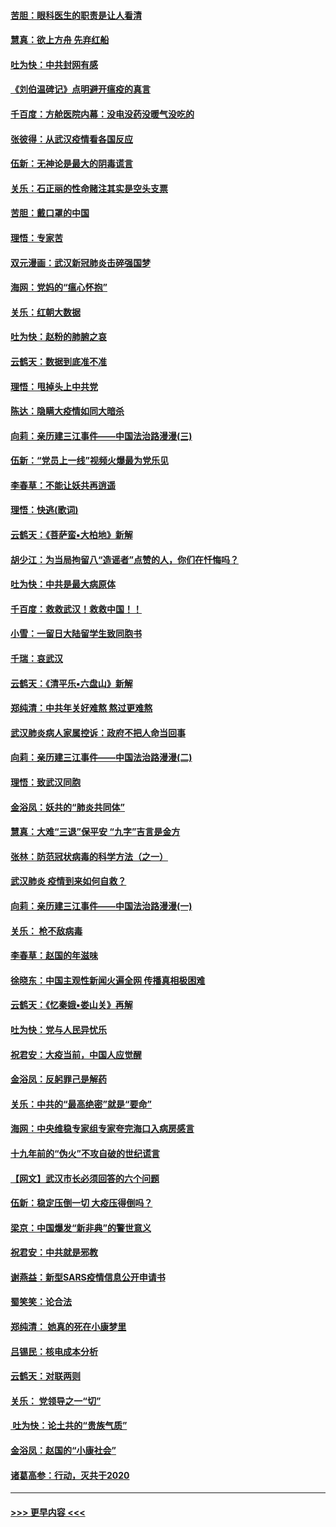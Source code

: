 #### [苦胆：眼科医生的职责是让人看清](../pages/nsc993/n11853840.md?t=02082144) 
#### [慧真：欲上方舟 先弃红船](../pages/nsc993/n11853483.md?t=02082144) 
#### [吐为快：中共封网有感](../pages/nsc993/n11852575.md?t=02082144) 
#### [《刘伯温碑记》点明避开瘟疫的真言](../pages/nsc993/n11852128.md?t=02082144) 
#### [千百度：方舱医院内幕：没电没药没暖气没吃的](../pages/nsc993/n11850211.md?t=02082144) 
#### [张彼得：从武汉疫情看各国反应](../pages/nsc993/n11850102.md?t=02082144) 
#### [伍新：无神论是最大的阴毒谎言](../pages/nsc993/n11846129.md?t=02082144) 
#### [关乐：石正丽的性命赌注其实是空头支票](../pages/nsc993/n11846109.md?t=02082144) 
#### [苦胆：戴口罩的中国](../pages/nsc993/n11845576.md?t=02082144) 
#### [理悟：专家苦](../pages/nsc993/n11845564.md?t=02082144) 
#### [双元漫画：武汉新冠肺炎击碎强国梦](../pages/nsc993/n11843320.md?t=02082144) 
#### [海网：党妈的“瘟心怀抱”](../pages/nsc993/n11840740.md?t=02082144) 
#### [关乐：红朝大数据](../pages/nsc993/n11840675.md?t=02082144) 
#### [吐为快：赵粉的肺腑之哀](../pages/nsc993/n11840618.md?t=02082144) 
#### [云鹤天：数据到底准不准](../pages/nsc993/n11840325.md?t=02082144) 
#### [理悟：甩掉头上中共党](../pages/nsc993/n11838826.md?t=02082144) 
#### [陈达：隐瞒大疫情如同大暗杀](../pages/nsc993/n11838771.md?t=02082144) 
#### [向莉：亲历建三江事件——中国法治路漫漫(三)](../pages/nsc993/n11831825.md?t=02082144) 
#### [伍新：“党员上一线”视频火爆最为党乐见](../pages/nsc993/n11838200.md?t=02082144) 
#### [李春草：不能让妖共再逍遥](../pages/nsc993/n11838102.md?t=02082144) 
#### [理悟：快逃(歌词)](../pages/nsc993/n11838083.md?t=02082144) 
#### [云鹤天：《菩萨蛮▪大柏地》新解](../pages/nsc993/n11838059.md?t=02082144) 
#### [胡少江：为当局拘留八“造谣者”点赞的人，你们在忏悔吗？](../pages/nsc993/n11836801.md?t=02082144) 
#### [吐为快：中共是最大病原体](../pages/nsc993/n11836748.md?t=02082144) 
#### [千百度：救救武汉！救救中国！！](../pages/nsc993/n11836145.md?t=02082144) 
#### [小雪：一留日大陆留学生致同胞书](../pages/nsc993/n11834624.md?t=02082144) 
#### [千瑞：哀武汉](../pages/nsc993/n11833647.md?t=02082144) 
#### [云鹤天：《清平乐▪六盘山》新解](../pages/nsc993/n11833611.md?t=02082144) 
#### [郑纯清：中共年关好难熬 熬过更难熬](../pages/nsc993/n11833489.md?t=02082144) 
#### [武汉肺炎病人家属控诉：政府不把人命当回事](../pages/nsc993/n11833205.md?t=02082144) 
#### [向莉：亲历建三江事件——中国法治路漫漫(二)](../pages/nsc993/n11829102.md?t=02082144) 
#### [理悟：致武汉同胞](../pages/nsc993/n11831522.md?t=02082144) 
#### [金浴凤：妖共的“肺炎共同体”](../pages/nsc993/n11829448.md?t=02082144) 
#### [慧真：大难“三退”保平安 “九字”吉言是金方](../pages/nsc993/n11829501.md?t=02082144) 
#### [张林：防范冠状病毒的科学方法（之一）](../pages/nsc993/n11828618.md?t=02082144) 
#### [武汉肺炎 疫情到来如何自救？](../pages/nsc993/n11827632.md?t=02082144) 
#### [向莉：亲历建三江事件——中国法治路漫漫(一)](../pages/nsc993/n11827190.md?t=02082144) 
#### [关乐： 枪不敌病毒](../pages/nsc993/n11826746.md?t=02082144) 
#### [李春草：赵国的年滋味](../pages/nsc993/n11826321.md?t=02082144) 
#### [徐晓东：中国主观性新闻火遍全网 传播真相极困难](../pages/nsc993/n11826508.md?t=02082144) 
#### [云鹤天：《忆秦娥▪娄山关》再解](../pages/nsc993/n11824682.md?t=02082144) 
#### [吐为快：党与人民异忧乐](../pages/nsc993/n11824660.md?t=02082144) 
#### [祝君安：大疫当前，中国人应觉醒](../pages/nsc993/n11821946.md?t=02082144) 
#### [金浴凤：反躬罪己是解药](../pages/nsc993/n11820280.md?t=02082144) 
#### [关乐：中共的“最高绝密”就是“要命”](../pages/nsc993/n11816946.md?t=02082144) 
#### [海网：中央维稳专家组专家夸完海口入病房感言](../pages/nsc993/n11815138.md?t=02082144) 
#### [十九年前的“伪火”不攻自破的世纪谎言](../pages/nsc993/n11813238.md?t=02082144) 
#### [【网文】武汉市长必须回答的六个问题](../pages/nsc993/n11813848.md?t=02082144) 
#### [伍新：稳定压倒一切 大疫压得倒吗？](../pages/nsc993/n11812634.md?t=02082144) 
#### [梁京：中国爆发“新非典”的警世意义](../pages/nsc993/n11812554.md?t=02082144) 
#### [祝君安：中共就是邪教](../pages/nsc993/n11812431.md?t=02082144) 
#### [谢燕益：新型SARS疫情信息公开申请书](../pages/nsc993/n11808840.md?t=02082144) 
#### [蜀笑笑：论合法](../pages/nsc993/n11808064.md?t=02082144) 
#### [郑纯清： 她真的死在小康梦里](../pages/nsc993/n11806623.md?t=02082144) 
#### [吕锡民：核电成本分析](../pages/nsc993/n11806284.md?t=02082144) 
#### [云鹤天：对联两则](../pages/nsc993/n11805957.md?t=02082144) 
#### [关乐： 党领导之一“切”](../pages/nsc993/n11804505.md?t=02082144) 
#### [ 吐为快：论土共的“贵族气质”](../pages/nsc993/n11804490.md?t=02082144) 
#### [金浴凤：赵国的“小康社会”](../pages/nsc993/n11804452.md?t=02082144) 
#### [诸葛高参：行动，灭共于2020](../pages/nsc993/n11804120.md?t=02082144) 

----
#### [ >>> 更早内容 <<< ](../indexes/nsc993-earlier.md)
